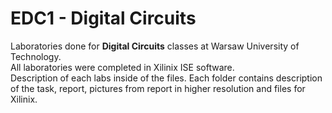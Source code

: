 # EDC1 - Digital Circuits
Laboratories done for **Digital Circuits** classes at Warsaw University of Technology.  
All laboratories were completed in Xilinix ISE software.  
Description of each labs inside of the files. Each folder contains description of the task, report, pictures from report in higher resolution and files for Xilinix.

